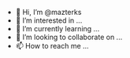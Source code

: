 - 👋 Hi, I’m @mazterks
- 👀 I’m interested in ...
- 🌱 I’m currently learning ...
- 💞️ I’m looking to collaborate on ...
- 📫 How to reach me ...

<!---
mazterks/mazterks is a ✨ special ✨ repository because its `README.md` (this file) appears on your GitHub profile.
You can click the Preview link to take a look at your changes.
--->
